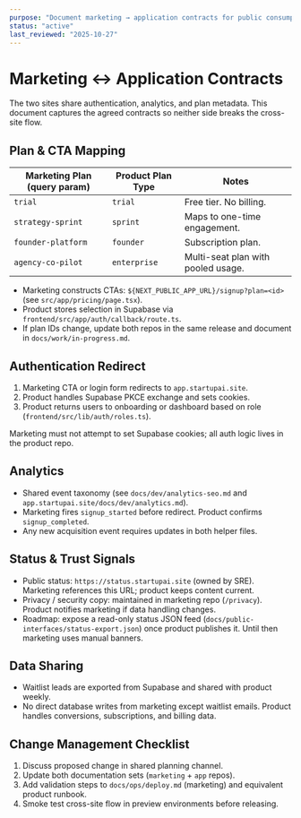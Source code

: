 ```yaml
---
purpose: "Document marketing → application contracts for public consumption"
status: "active"
last_reviewed: "2025-10-27"
---
```


# Marketing ↔ Application Contracts

The two sites share authentication, analytics, and plan metadata. This document captures the agreed contracts so neither side breaks the cross-site flow.

## Plan & CTA Mapping

| Marketing Plan (query param) | Product Plan Type | Notes |
| --- | --- | --- |
| `trial` | `trial` | Free tier. No billing. |
| `strategy-sprint` | `sprint` | Maps to one-time engagement. |
| `founder-platform` | `founder` | Subscription plan. |
| `agency-co-pilot` | `enterprise` | Multi-seat plan with pooled usage. |

- Marketing constructs CTAs: `${NEXT_PUBLIC_APP_URL}/signup?plan=<id>` (see `src/app/pricing/page.tsx`).
- Product stores selection in Supabase via `frontend/src/app/auth/callback/route.ts`.
- If plan IDs change, update both repos in the same release and document in `docs/work/in-progress.md`.

## Authentication Redirect

1. Marketing CTA or login form redirects to `app.startupai.site`.
2. Product handles Supabase PKCE exchange and sets cookies.
3. Product returns users to onboarding or dashboard based on role (`frontend/src/lib/auth/roles.ts`).

Marketing must not attempt to set Supabase cookies; all auth logic lives in the product repo.

## Analytics

- Shared event taxonomy (see `docs/dev/analytics-seo.md` and `app.startupai.site/docs/dev/analytics.md`).
- Marketing fires `signup_started` before redirect. Product confirms `signup_completed`.
- Any new acquisition event requires updates in both helper files.

## Status & Trust Signals

- Public status: `https://status.startupai.site` (owned by SRE). Marketing references this URL; product keeps content current.
- Privacy / security copy: maintained in marketing repo (`/privacy`). Product notifies marketing if data handling changes.
- Roadmap: expose a read-only status JSON feed (`docs/public-interfaces/status-export.json`) once product publishes it. Until then marketing uses manual banners.

## Data Sharing

- Waitlist leads are exported from Supabase and shared with product weekly.
- No direct database writes from marketing except waitlist emails. Product handles conversions, subscriptions, and billing data.

## Change Management Checklist

1. Discuss proposed change in shared planning channel.
2. Update both documentation sets (`marketing` + `app` repos).
3. Add validation steps to `docs/ops/deploy.md` (marketing) and equivalent product runbook.
4. Smoke test cross-site flow in preview environments before releasing.
